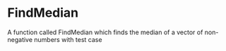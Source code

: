 # FindMedian
A function called FindMedian which finds the ​median​ of a vector of non-negative numbers with test case
